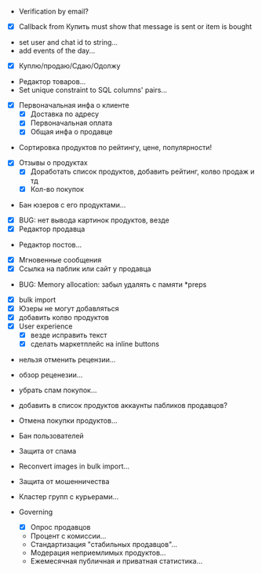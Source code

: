 - Verification by email?
- [x] Callback from Купить must show that message is sent or item is bought
- set user and chat id to string...
- add events of the day...
- [x] Куплю/продаю/Сдаю/Одолжу
- Редактор товаров...
- Set unique constraint to SQL columns' pairs...

- [x] Первоначальная инфа о клиенте
    - [x] Доставка по адресу
    - [x] Первоначальная оплата
    - [x] Общая инфа о продавце

- Сортировка продуктов по рейтингу, цене, популярности!
- [x] Отзывы о продуктах
    - [x] Доработать список продуктов, добавить рейтинг, колво продаж и тд
    - [x] Кол-во покупок
- Бан юзеров с его продуктами...
- [x] BUG: нет вывода картинок продуктов, везде
- [x] Редактор продавца
- Редактор постов...
- [x] Мгновенные сообщения
- [x] Ссылка на паблик или сайт у продавца
- BUG: Memory allocation: забыл удалять с памяти *preps
- [x] bulk import
- [x] Юзеры не могут добавляться
- [x] добавить колво продуктов
- [x] User experience
  - [x] везде исправить текст
  - [x] сделать маркетплейс на inline buttons
- нельзя отменить рецензии...
- обзор реценезии...
- убрать спам покупок...
- добавить в список продуктов аккаунты пабликов продавцов?
- Отмена покупки продуктов...
- Бан пользователей
- Защита от спама
- Reconvert images in bulk import...
- Защита от мошенничества

- Кластер групп с курьерами...

- Governing
    - [x] Опрос продавцов
    - Процент с комиссии...
    - Стандартизация "стабильных продавцов"...
    - Модерация неприемлимых продуктов...
    - Ежемесячная публичная и приватная статистика...